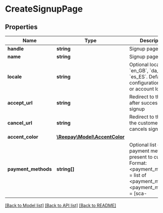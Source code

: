 # CreateSignupPage

## Properties
Name | Type | Description | Notes
------------ | ------------- | ------------- | -------------
**handle** | **string** | Signup page handle | 
**name** | **string** | Signup page name | 
**locale** | **string** | Optional locale. E.g. &#x60;en_GB&#x60;, &#x60;da_DK&#x60;, &#x60;es_ES&#x60;. Defaults to configuration locale or account locale. | [optional] 
**accept_url** | **string** | Redirect to this url after successful signup | [optional] 
**cancel_url** | **string** | Redirect to this url if the customer cancels sign-up | [optional] 
**accent_color** | [**\Reepay\Model\AccentColor**](AccentColor.md) |  | [optional] 
**payment_methods** | **string[]** | Optional list of payment methods to present to customer. Format: &lt;payment_methods&gt; &#x3D; list of &lt;payment_method&gt; &lt;payment_method&gt;  &#x3D; [sca-|nosca-]&lt;payment_name&gt; &lt;payment_name&gt;    &#x3D; The id of payment method, e.g. dankort See https://docs.reepay.com/reference/checkout-payment-methods for full documentation | [optional] 

[[Back to Model list]](../../README.md#documentation-for-models) [[Back to API list]](../../README.md#documentation-for-api-endpoints) [[Back to README]](../../README.md)

